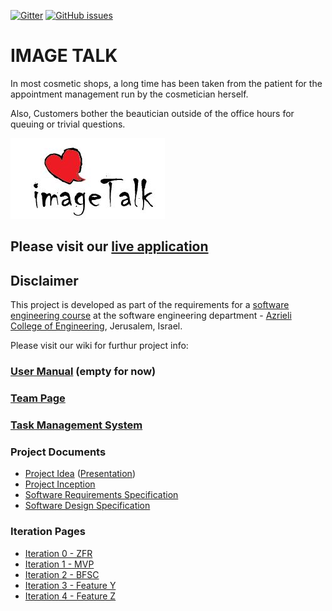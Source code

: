 
[![Gitter](https://badges.gitter.im/Join%20Chat.svg)](https://gitter.im/jce-il/ImageTalk)
[![GitHub issues]()](https://github.com/MichaLasry/ImageTalke/issues)

# IMAGE TALK

In most cosmetic shops, a long time has been taken from the patient for the appointment management run by the cosmetician herself.

Also, Customers bother the beautician outside of the office hours for queuing or trivial questions.


![project logo (this one for is taken from basecamp - a project management service)](https://github.com/MichaLasry/ImageTalke/blob/master/images/logo.JPG)


## Please visit our [live application](https://github.com/MichaLasry/ImageTalke/blob/master/src/app/home/home.component.html)

## Disclaimer
This project is developed as part of the requirements for a [software engineering course](https://github.com/jce-il/se-class/wiki) at the software engineering department - [Azrieli College of Engineering](http://www.jce.ac.il/), Jerusalem, Israel.

Please visit our wiki for furthur project info: 

### [User Manual](../../wiki/user-manual) (empty for now)

### [Team Page](../../wiki/team)
### [Task Management System](https://github.com/Rut-B/TM-COSMETICS/issues)

### Project Documents
- [Project Idea](//github.com/jce-il/se-class/blob/master/ideas/2018/TM%20COSMETICS.docx) ([Presentation](https://github.com/jce-il/se-class/blob/master/ideas/2018/TM%20COSMETICS.pptx))
- [Project Inception](../../wiki/inception)
- [Software Requirements Specification](../../wiki/srs)
- [Software Design Specification](../../wiki/sds)

### Iteration Pages
- [Iteration 0 - ZFR](https://github.com/MichaLasry/ImageTalke/wiki/Iteration-0---ZFR)
- [Iteration 1 - MVP](https://github.com/MichaLasry/ImageTalke/wiki/Iteration-1-MVP)
- [Iteration 2 - BFSC](https://github.com/MichaLasry/ImageTalke/wiki/Iteration-2--BFSC)
- [Iteration 3 - Feature Y]()
- [Iteration 4 - Feature Z]()



